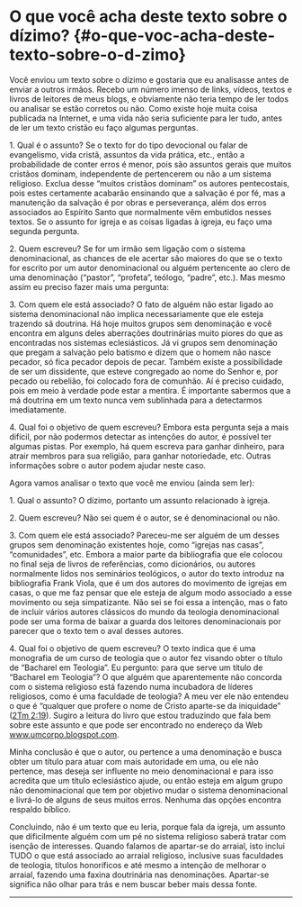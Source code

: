 # O que você acha deste texto sobre o dízimo? {#o-que-voc-acha-deste-texto-sobre-o-d-zimo}

Você enviou um texto sobre o dízimo e gostaria que eu analisasse antes de enviar a outros irmãos. Recebo um número imenso de links, vídeos, textos e livros de leitores de meus blogs, e obviamente não teria tempo de ler todos ou analisar se estão corretos ou não. Como existe hoje muita coisa publicada na Internet, e uma vida não seria suficiente para ler tudo, antes de ler um texto cristão eu faço algumas perguntas.

1\. Qual é o assunto? Se o texto for do tipo devocional ou falar de evangelismo, vida cristã, assuntos da vida prática, etc., então a probabilidade de conter erros é menor, pois são assuntos gerais que muitos cristãos dominam, independente de pertencerem ou não a um sistema religioso. Exclua desse “muitos cristãos dominam” os autores pentecostais, pois estes certamente acabarão ensinando que a salvação é por fé, mas a manutenção da salvação é por obras e perseverança, além dos erros associados ao Espírito Santo que normalmente vêm embutidos nesses textos. Se o assunto for igreja e as coisas ligadas à igreja, eu faço uma segunda pergunta.

2\. Quem escreveu? Se for um irmão sem ligação com o sistema denominacional, as chances de ele acertar são maiores do que se o texto for escrito por um autor denominacional ou alguém pertencente ao clero de uma denominação (“pastor”, “profeta”, teólogo, “padre”, etc.). Mas mesmo assim eu preciso fazer mais uma pergunta:

3\. Com quem ele está associado? O fato de alguém não estar ligado ao sistema denominacional não implica necessariamente que ele esteja trazendo sã doutrina. Há hoje muitos grupos sem denominação e você encontra em alguns deles aberrações doutrinárias muito piores do que as encontradas nos sistemas eclesiásticos. Já vi grupos sem denominação que pregam a salvação pelo batismo e dizem que o homem não nasce pecador, só fica pecador depois de pecar. Também existe a possibilidade de ser um dissidente, que esteve congregado ao nome do Senhor e, por pecado ou rebelião, foi colocado fora de comunhão. Aí é preciso cuidado, pois em meio à verdade pode estar a mentira. É importante sabermos que a má doutrina em um texto nunca vem sublinhada para a detectarmos imediatamente.

4\. Qual foi o objetivo de quem escreveu? Embora esta pergunta seja a mais difícil, por não podermos detectar as intenções do autor, é possível ter algumas pistas. Por exemplo, há quem escreva para ganhar dinheiro, para atrair membros para sua religião, para ganhar notoriedade, etc. Outras informações sobre o autor podem ajudar neste caso.

Agora vamos analisar o texto que você me enviou (ainda sem ler):

1\. Qual o assunto? O dízimo, portanto um assunto relacionado à igreja.

2\. Quem escreveu? Não sei quem é o autor, se é denominacional ou não.

3\. Com quem ele está associado? Pareceu-me ser alguém de um desses grupos sem denominação existentes hoje, como “igrejas nas casas”, “comunidades”, etc. Embora a maior parte da bibliografia que ele colocou no final seja de livros de referências, como dicionários, ou autores normalmente lidos nos seminários teológicos, o autor do texto introduz na bibliografia Frank Viola, que é um dos autores do movimento de igrejas em casas, o que me faz pensar que ele esteja de algum modo associado a esse movimento ou seja simpatizante. Não sei se foi essa a intenção, mas o fato de incluir vários autores clássicos do mundo da teologia denominacional pode ser uma forma de baixar a guarda dos leitores denominacionais por parecer que o texto tem o aval desses autores.

4\. Qual foi o objetivo de quem escreveu? O texto indica que é uma monografia de um curso de teologia que o autor fez visando obter o título de “Bacharel em Teologia”. Eu pergunto: para que serve um título de “Bacharel em Teologia”? O que alguém que aparentemente não concorda com o sistema religioso está fazendo numa incubadora de líderes religiosos, como é uma faculdade de teologia? A meu ver ele não entendeu o que é “qualquer que profere o nome de Cristo aparte-se da iniquidade” ([2Tm 2:19](http://bibliaonline.com.br/acf/2tm/2/19)). Sugiro a leitura do livro que estou traduzindo que fala bem sobre este assunto e que pode ser encontrado no endereço da Web www.umcorpo.blogspot.com.

Minha conclusão é que o autor, ou pertence a uma denominação e busca obter um título para atuar com mais autoridade em uma, ou ele não pertence, mas deseja ser influente no meio denominacional e para isso acredita que um título eclesiástico ajude, ou então esteja em algum grupo não denominacional que tem por objetivo mudar o sistema denominacional e livrá-lo de alguns de seus muitos erros. Nenhuma das opções encontra respaldo bíblico.

Concluindo, não é um texto que eu leria, porque fala da igreja, um assunto que dificilmente alguém com um pé no sistema religioso saberá tratar com isenção de interesses. Quando falamos de apartar-se do arraial, isto inclui TUDO o que está associado ao arraial religioso, inclusive suas faculdades de teologia, títulos honoríficos e até mesmo a intenção de melhorar o arraial, fazendo uma faxina doutrinária nas denominações. Apartar-se significa não olhar para trás e nem buscar beber mais dessa fonte.

*****